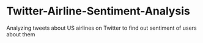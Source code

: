 # Twitter-Airline-Sentiment-Analysis
Analyzing tweets about US airlines on Twitter to find out sentiment of users about them
